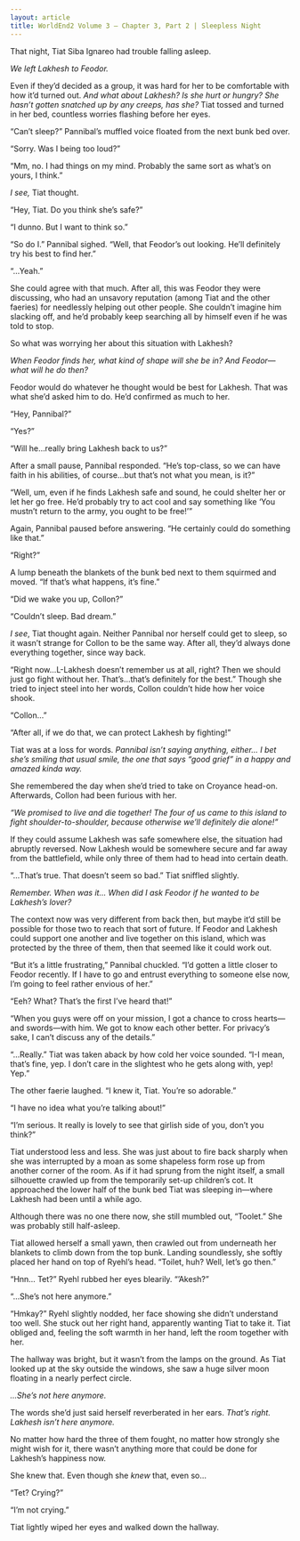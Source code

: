 ```yaml
---
layout: article
title: WorldEnd2 Volume 3 – Chapter 3, Part 2 | Sleepless Night
---
```



That night, Tiat Siba Ignareo had trouble falling asleep.

<em>We left Lakhesh to Feodor.</em>

Even if they’d decided as a group, it was hard for her to be comfortable with how it’d turned out. <em>And what about Lakhesh? Is she hurt or hungry? She hasn’t gotten snatched up by any creeps, has she?</em> Tiat tossed and turned in her bed, countless worries flashing before her eyes.

“Can’t sleep?” Pannibal’s muffled voice floated from the next bunk bed over.

“Sorry. Was I being too loud?”

“Mm, no. I had things on my mind. Probably the same sort as what’s on yours, I think.”

<em>I see,</em> Tiat thought.

“Hey, Tiat. Do you think she’s safe?”

“I dunno. But I want to think so.”

“So do I.” Pannibal sighed. “Well, that Feodor’s out looking. He’ll definitely try his best to find her.”

“…Yeah.”

She could agree with that much. After all, this was Feodor they were discussing, who had an unsavory reputation (among Tiat and the other faeries) for needlessly helping out other people. She couldn’t imagine him slacking off, and he’d probably keep searching all by himself even if he was told to stop.

So what was worrying her about this situation with Lakhesh?

<em>When Feodor finds her, what kind of shape will she be in? And Feodor—what will he do then?</em>

Feodor would do whatever he thought would be best for Lakhesh. That was what she’d asked him to do. He’d confirmed as much to her.

“Hey, Pannibal?”

“Yes?”

“Will he…really bring Lakhesh back to us?”

After a small pause, Pannibal responded. “He’s top-class, so we can have faith in his abilities, of course…but that’s not what you mean, is it?”

“Well, um, even if he finds Lakhesh safe and sound, he could shelter her or let her go free. He’d probably try to act cool and say something like ‘You mustn’t return to the army, you ought to be free!’”

Again, Pannibal paused before answering. “He certainly could do something like that.”

“Right?”

A lump beneath the blankets of the bunk bed next to them squirmed and moved. “If that’s what happens, it’s fine.”

“Did we wake you up, Collon?”

“Couldn’t sleep. Bad dream.”

<em>I see</em>, Tiat thought again. Neither Pannibal nor herself could get to sleep, so it wasn’t strange for Collon to be the same way. After all, they’d always done everything together, since way back.

“Right now…L-Lakhesh doesn’t remember us at all, right? Then we should just go fight without her. That’s…that’s definitely for the best.” Though she tried to inject steel into her words, Collon couldn’t hide how her voice shook.

“Collon…”

“After all, if we do that, we can protect Lakhesh by fighting!”

Tiat was at a loss for words.<em> Pannibal isn’t saying anything, either… I bet she’s smiling that usual smile, the one that says “good grief” in a happy and amazed kinda way.</em>

She remembered the day when she’d tried to take on Croyance head-on. Afterwards, Collon had been furious with her.

<em>“We promised to live and die together! The four of us came to this island to fight shoulder-to-shoulder, because otherwise we’ll definitely die alone!”</em>

If they could assume Lakhesh was safe somewhere else, the situation had abruptly reversed. Now Lakhesh would be somewhere secure and far away from the battlefield, while only three of them had to head into certain death.

“…That’s true. That doesn’t seem so bad.” Tiat sniffled slightly.

<em>Remember. When was it… When did I ask Feodor if he wanted to be Lakhesh’s lover?</em>

The context now was very different from back then, but maybe it’d still be possible for those two to reach that sort of future. If Feodor and Lakhesh could support one another and live together on this island, which was protected by the three of them, then that seemed like it could work out.

“But it’s a little frustrating,” Pannibal chuckled. “I’d gotten a little closer to Feodor recently. If I have to go and entrust everything to someone else now, I’m going to feel rather envious of her.”

“Eeh? What? That’s the first I’ve heard that!”

“When you guys were off on your mission, I got a chance to cross hearts—and swords—with him. We got to know each other better. For privacy’s sake, I can’t discuss any of the details.”

“…Really.” Tiat was taken aback by how cold her voice sounded. “I-I mean, that’s fine, yep. I don’t care in the slightest who he gets along with, yep! Yep.”

The other faerie laughed. “I knew it, Tiat. You’re so adorable.”

“I have no idea what you’re talking about!”

“I’m serious. It really is lovely to see that girlish side of you, don’t you think?”

Tiat understood less and less. She was just about to fire back sharply when she was interrupted by a moan as some shapeless form rose up from another corner of the room. As if it had sprung from the night itself, a small silhouette crawled up from the temporarily set-up children’s cot. It approached the lower half of the bunk bed Tiat was sleeping in—where Lakhesh had been until a while ago.

Although there was no one there now, she still mumbled out, “Toolet.” She was probably still half-asleep.

Tiat allowed herself a small yawn, then crawled out from underneath her blankets to climb down from the top bunk. Landing soundlessly, she softly placed her hand on top of Ryehl’s head. “Toilet, huh? Well, let’s go then.”

“Hnn… Tet?” Ryehl rubbed her eyes blearily. “’Akesh?”

“…She’s not here anymore.”

“Hmkay?” Ryehl slightly nodded, her face showing she didn’t understand too well. She stuck out her right hand, apparently wanting Tiat to take it. Tiat obliged and, feeling the soft warmth in her hand, left the room together with her.

The hallway was bright, but it wasn’t from the lamps on the ground. As Tiat looked up at the sky outside the windows, she saw a huge silver moon floating in a nearly perfect circle.

<em>…She’s not here anymore.</em>

The words she’d just said herself reverberated in her ears. <em>That’s right. Lakhesh isn’t here anymore.</em>

No matter how hard the three of them fought, no matter how strongly she might wish for it, there wasn’t anything more that could be done for Lakhesh’s happiness now.

She knew that. Even though she <em>knew</em> that, even so…

“Tet? Crying?”

“I’m not crying.”

Tiat lightly wiped her eyes and walked down the hallway.
